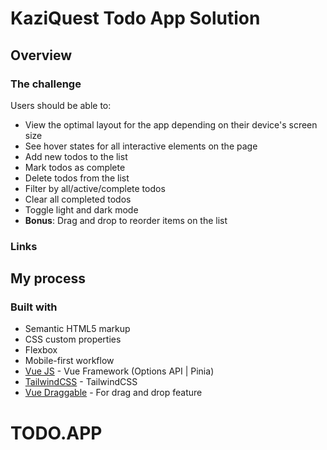# KaziQuest Todo App Solution


## Overview

### The challenge

Users should be able to:

- View the optimal layout for the app depending on their device's screen size
- See hover states for all interactive elements on the page
- Add new todos to the list
- Mark todos as complete
- Delete todos from the list
- Filter by all/active/complete todos
- Clear all completed todos
- Toggle light and dark mode
- **Bonus**: Drag and drop to reorder items on the list


### Links


## My process

### Built with

- Semantic HTML5 markup
- CSS custom properties
- Flexbox
- Mobile-first workflow
- [Vue JS](https://vuejs.org/) - Vue Framework (Options API | Pinia)
- [TailwindCSS](https://tailwindcss.com/) - TailwindCSS
- [Vue Draggable](https://github.com/SortableJS/vue.draggable.next) - For drag and drop feature



# TODO.APP
